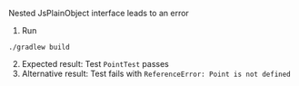 Nested JsPlainObject interface leads to an error

1. Run

```shell
./gradlew build
```

2. Expected result: Test `PointTest` passes
2. Alternative result: Test fails with `ReferenceError: Point is not defined`
